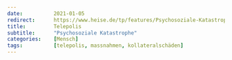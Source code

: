 ```yaml
---
date:          2021-01-05
redirect:      https://www.heise.de/tp/features/Psychosoziale-Katastrophe-5004135.html
title:         Telepolis
subtitle:      "Psychosoziale Katastrophe"
categories:    [Mensch]
tags:          [telepolis, massnahmen, kollateralschäden]
---
```

